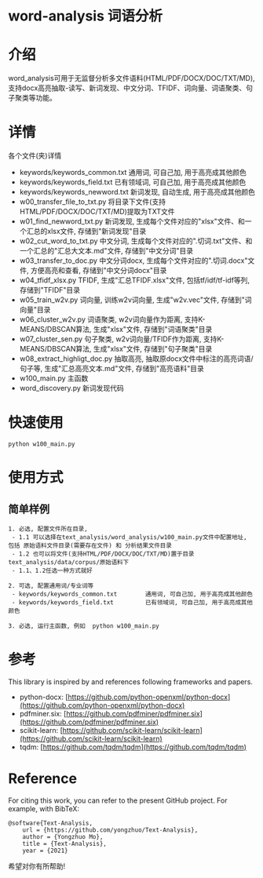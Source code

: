 # word-analysis 词语分析

# 介绍
word_analysis可用于无监督分析多文件语料(HTML/PDF/DOCX/DOC/TXT/MD), 支持docx高亮抽取-读写、新词发现、中文分词、TFIDF、词向量、词语聚类、句子聚类等功能。 

# 详情
各个文件(夹)详情
 - keywords/keywords_common.txt        通用词, 可自己加, 用于高亮成其他颜色
 - keywords/keywords_field.txt         已有领域词, 可自己加, 用于高亮成其他颜色
 - keywords/keywords_newword.txt       新词发现, 自动生成, 用于高亮成其他颜色
 - w00_transfer_file_to_txt.py         将目录下文件(支持HTML/PDF/DOCX/DOC/TXT/MD)提取为TXT文件
 - w01_find_newword_txt.py             新词发现, 生成每个文件对应的"xlsx"文件、和一个汇总的xlsx文件, 存储到"新词发现"目录
 - w02_cut_word_to_txt.py              中文分词, 生成每个文件对应的".切词.txt"文件、和一个汇总的"汇总大文本.md"文件, 存储到"中文分词"目录
 - w03_transfer_to_doc.py              中文分词docx, 生成每个文件对应的".切词.docx"文件, 方便高亮和查看, 存储到"中文分词docx"目录
 - w04_tfidf_xlsx.py                   TFIDF, 生成"汇总TFIDF.xlsx"文件, 包括tf/idf/tf-idf等列, 存储到"TFIDF"目录
 - w05_train_w2v.py                    词向量, 训练w2v词向量, 生成"w2v.vec"文件, 存储到"词向量"目录
 - w06_cluster_w2v.py                  词语聚类, w2v词向量作为距离, 支持K-MEANS/DBSCAN算法, 生成"xlsx"文件, 存储到"词语聚类"目录
 - w07_cluster_sen.py                  句子聚类, w2v词向量/TFIDF作为距离, 支持K-MEANS/DBSCAN算法, 生成"xlsx"文件, 存储到"句子聚类"目录
 - w08_extract_highligt_doc.py         抽取高亮, 抽取原docx文件中标注的高亮词语/句子等, 生成"汇总高亮文本.md"文件, 存储到"高亮语料"目录
 - w100_main.py                        主函数
 - word_discovery.py                   新词发现代码
 
# 快速使用
```python3
python w100_main.py
```

# 使用方式
## 简单样例
```python3
1. 必选, 配置文件所在目录, 
 - 1.1 可以选择在text_analysis/word_analysis/w100_main.py文件中配置地址, 包括 原始语料文件目录(需要存在文件) 和 分析结果文件目录 
 - 1.2 也可以将文件(支持HTML/PDF/DOCX/DOC/TXT/MD)置于目录text_analysis/data/corpus/原始语料下
 - 1.1、1.2任选一种方式就好

2. 可选, 配置通用词/专业词等
 - keywords/keywords_common.txt        通用词, 可自己加, 用于高亮成其他颜色
 - keywords/keywords_field.txt         已有领域词, 可自己加, 用于高亮成其他颜色

3. 必选, 运行主函数, 例如  python w100_main.py
```


# 参考
This library is inspired by and references following frameworks and papers.

* python-docx: [https://github.com/python-openxml/python-docx](https://github.com/python-openxml/python-docx)
* pdfminer.six: [https://github.com/pdfminer/pdfminer.six](https://github.com/pdfminer/pdfminer.six)
* scikit-learn: [https://github.com/scikit-learn/scikit-learn](https://github.com/scikit-learn/scikit-learn)
* tqdm: [https://github.com/tqdm/tqdm](https://github.com/tqdm/tqdm)


# Reference
For citing this work, you can refer to the present GitHub project. For example, with BibTeX:
```
@software{Text-Analysis,
    url = {https://github.com/yongzhuo/Text-Analysis},
    author = {Yongzhuo Mo},
    title = {Text-Analysis},
    year = {2021}

```

希望对你有所帮助!

